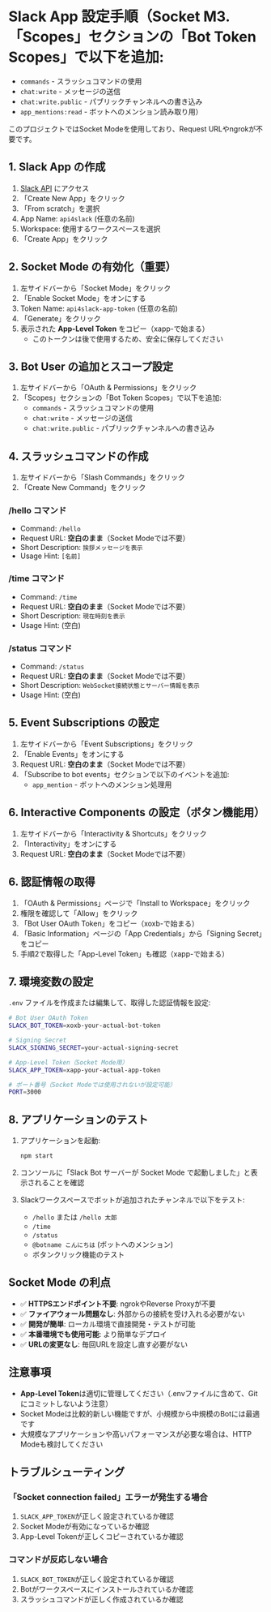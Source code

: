 # Slack App 設定手順（Socket M3. 「Scopes」セクションの「Bot Token Scopes」で以下を追加:
   - `commands` - スラッシュコマンドの使用
   - `chat:write` - メッセージの送信
   - `chat:write.public` - パブリックチャンネルへの書き込み
   - `app_mentions:read` - ボットへのメンション読み取り用）

このプロジェクトではSocket Modeを使用しており、Request URLやngrokが不要です。

## 1. Slack App の作成

1. [Slack API](https://api.slack.com/apps) にアクセス
2. 「Create New App」をクリック
3. 「From scratch」を選択
4. App Name: `api4slack` (任意の名前)
5. Workspace: 使用するワークスペースを選択
6. 「Create App」をクリック

## 2. Socket Mode の有効化（重要）

1. 左サイドバーから「Socket Mode」をクリック
2. 「Enable Socket Mode」をオンにする
3. Token Name: `api4slack-app-token` (任意の名前)
4. 「Generate」をクリック
5. 表示された **App-Level Token** をコピー（xapp-で始まる）
   - このトークンは後で使用するため、安全に保存してください

## 3. Bot User の追加とスコープ設定

1. 左サイドバーから「OAuth & Permissions」をクリック
2. 「Scopes」セクションの「Bot Token Scopes」で以下を追加:
   - `commands` - スラッシュコマンドの使用
   - `chat:write` - メッセージの送信
   - `chat:write.public` - パブリックチャンネルへの書き込み

## 4. スラッシュコマンドの作成

1. 左サイドバーから「Slash Commands」をクリック
2. 「Create New Command」をクリック

### /hello コマンド
- Command: `/hello`
- Request URL: **空白のまま**（Socket Modeでは不要）
- Short Description: `挨拶メッセージを表示`
- Usage Hint: `[名前]`

### /time コマンド
- Command: `/time`
- Request URL: **空白のまま**（Socket Modeでは不要）
- Short Description: `現在時刻を表示`
- Usage Hint: (空白)

### /status コマンド
- Command: `/status`
- Request URL: **空白のまま**（Socket Modeでは不要）
- Short Description: `WebSocket接続状態とサーバー情報を表示`
- Usage Hint: (空白)

## 5. Event Subscriptions の設定

1. 左サイドバーから「Event Subscriptions」をクリック
2. 「Enable Events」をオンにする
3. Request URL: **空白のまま**（Socket Modeでは不要）
4. 「Subscribe to bot events」セクションで以下のイベントを追加:
   - `app_mention` - ボットへのメンション処理用

## 6. Interactive Components の設定（ボタン機能用）

1. 左サイドバーから「Interactivity & Shortcuts」をクリック
2. 「Interactivity」をオンにする
3. Request URL: **空白のまま**（Socket Modeでは不要）

## 6. 認証情報の取得

1. 「OAuth & Permissions」ページで「Install to Workspace」をクリック
2. 権限を確認して「Allow」をクリック
3. 「Bot User OAuth Token」をコピー（xoxb-で始まる）
4. 「Basic Information」ページの「App Credentials」から「Signing Secret」をコピー
5. 手順2で取得した「App-Level Token」も確認（xapp-で始まる）

## 7. 環境変数の設定

`.env` ファイルを作成または編集して、取得した認証情報を設定:

```bash
# Bot User OAuth Token
SLACK_BOT_TOKEN=xoxb-your-actual-bot-token

# Signing Secret
SLACK_SIGNING_SECRET=your-actual-signing-secret

# App-Level Token（Socket Mode用）
SLACK_APP_TOKEN=xapp-your-actual-app-token

# ポート番号（Socket Modeでは使用されないが設定可能）
PORT=3000
```

## 8. アプリケーションのテスト

1. アプリケーションを起動:
   ```bash
   npm start
   ```

2. コンソールに「Slack Bot サーバーが Socket Mode で起動しました」と表示されることを確認

3. Slackワークスペースでボットが追加されたチャンネルで以下をテスト:
   - `/hello` または `/hello 太郎`
   - `/time`
   - `/status`
   - `@botname こんにちは` (ボットへのメンション)
   - ボタンクリック機能のテスト

## Socket Mode の利点

- ✅ **HTTPSエンドポイント不要**: ngrokやReverse Proxyが不要
- ✅ **ファイアウォール問題なし**: 外部からの接続を受け入れる必要がない
- ✅ **開発が簡単**: ローカル環境で直接開発・テストが可能
- ✅ **本番環境でも使用可能**: より簡単なデプロイ
- ✅ **URLの変更なし**: 毎回URLを設定し直す必要がない

## 注意事項

- **App-Level Token**は適切に管理してください（.envファイルに含めて、Gitにコミットしないよう注意）
- Socket Modeは比較的新しい機能ですが、小規模から中規模のBotには最適です
- 大規模なアプリケーションや高いパフォーマンスが必要な場合は、HTTP Modeも検討してください

## トラブルシューティング

### 「Socket connection failed」エラーが発生する場合
1. `SLACK_APP_TOKEN`が正しく設定されているか確認
2. Socket Modeが有効になっているか確認
3. App-Level Tokenが正しくコピーされているか確認

### コマンドが反応しない場合
1. `SLACK_BOT_TOKEN`が正しく設定されているか確認
2. Botがワークスペースにインストールされているか確認
3. スラッシュコマンドが正しく作成されているか確認
